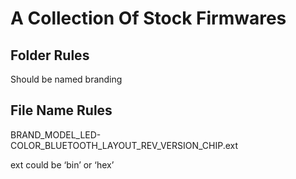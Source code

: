 # A Collection Of Stock Firmwares

## Folder Rules

Should be named branding

## File Name Rules

BRAND_MODEL_LED-COLOR_BLUETOOTH_LAYOUT_REV_VERSION_CHIP.ext

ext could be ‘bin’ or ‘hex’